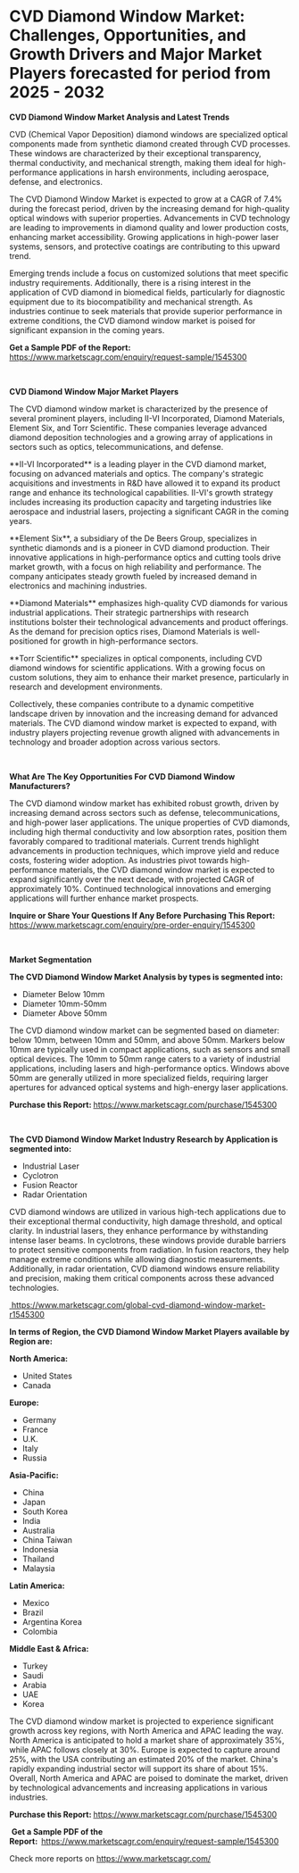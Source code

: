 <p><h1>CVD Diamond Window Market: Challenges, Opportunities, and Growth Drivers and Major Market Players forecasted for period from 2025 - 2032</h1></p><p><strong>CVD Diamond Window Market Analysis and Latest Trends</strong></p>
<p><p>CVD (Chemical Vapor Deposition) diamond windows are specialized optical components made from synthetic diamond created through CVD processes. These windows are characterized by their exceptional transparency, thermal conductivity, and mechanical strength, making them ideal for high-performance applications in harsh environments, including aerospace, defense, and electronics. </p><p>The CVD Diamond Window Market is expected to grow at a CAGR of 7.4% during the forecast period, driven by the increasing demand for high-quality optical windows with superior properties. Advancements in CVD technology are leading to improvements in diamond quality and lower production costs, enhancing market accessibility. Growing applications in high-power laser systems, sensors, and protective coatings are contributing to this upward trend.</p><p>Emerging trends include a focus on customized solutions that meet specific industry requirements. Additionally, there is a rising interest in the application of CVD diamond in biomedical fields, particularly for diagnostic equipment due to its biocompatibility and mechanical strength. As industries continue to seek materials that provide superior performance in extreme conditions, the CVD diamond window market is poised for significant expansion in the coming years.</p></p>
<p><strong>Get a Sample PDF of the Report:&nbsp;</strong> <a href="https://www.marketscagr.com/enquiry/request-sample/1545300?utm_campaign=2294&utm_medium=2&utm_source=Github&utm_content=ia&utm_term=31032025&utm_id=cvd-diamond-window">https://www.marketscagr.com/enquiry/request-sample/1545300</a></p>
<p>&nbsp;</p>
<p><strong>CVD Diamond Window Major Market Players</strong></p>
<p><p>The CVD diamond window market is characterized by the presence of several prominent players, including II-VI Incorporated, Diamond Materials, Element Six, and Torr Scientific. These companies leverage advanced diamond deposition technologies and a growing array of applications in sectors such as optics, telecommunications, and defense.</p><p>**II-VI Incorporated** is a leading player in the CVD diamond market, focusing on advanced materials and optics. The company's strategic acquisitions and investments in R&D have allowed it to expand its product range and enhance its technological capabilities. II-VI's growth strategy includes increasing its production capacity and targeting industries like aerospace and industrial lasers, projecting a significant CAGR in the coming years.</p><p>**Element Six**, a subsidiary of the De Beers Group, specializes in synthetic diamonds and is a pioneer in CVD diamond production. Their innovative applications in high-performance optics and cutting tools drive market growth, with a focus on high reliability and performance. The company anticipates steady growth fueled by increased demand in electronics and machining industries.</p><p>**Diamond Materials** emphasizes high-quality CVD diamonds for various industrial applications. Their strategic partnerships with research institutions bolster their technological advancements and product offerings. As the demand for precision optics rises, Diamond Materials is well-positioned for growth in high-performance sectors.</p><p>**Torr Scientific** specializes in optical components, including CVD diamond windows for scientific applications. With a growing focus on custom solutions, they aim to enhance their market presence, particularly in research and development environments.</p><p>Collectively, these companies contribute to a dynamic competitive landscape driven by innovation and the increasing demand for advanced materials. The CVD diamond window market is expected to expand, with industry players projecting revenue growth aligned with advancements in technology and broader adoption across various sectors.</p></p>
<p>&nbsp;</p>
<p><strong>What Are The Key Opportunities For CVD Diamond Window Manufacturers?</strong></p>
<p><p>The CVD diamond window market has exhibited robust growth, driven by increasing demand across sectors such as defense, telecommunications, and high-power laser applications. The unique properties of CVD diamonds, including high thermal conductivity and low absorption rates, position them favorably compared to traditional materials. Current trends highlight advancements in production techniques, which improve yield and reduce costs, fostering wider adoption. As industries pivot towards high-performance materials, the CVD diamond window market is expected to expand significantly over the next decade, with projected CAGR of approximately 10%. Continued technological innovations and emerging applications will further enhance market prospects.</p></p>
<p><strong>Inquire or Share Your Questions If Any Before Purchasing This Report:</strong> <a href="https://www.marketscagr.com/enquiry/pre-order-enquiry/1545300?utm_campaign=2294&utm_medium=2&utm_source=Github&utm_content=ia&utm_term=31032025&utm_id=cvd-diamond-window">https://www.marketscagr.com/enquiry/pre-order-enquiry/1545300</a></p>
<p>&nbsp;</p>
<p><strong>Market Segmentation</strong></p>
<p><strong>The CVD Diamond Window Market Analysis by types is segmented into:</strong></p>
<p><ul><li>Diameter Below 10mm</li><li>Diameter 10mm-50mm</li><li>Diameter Above 50mm</li></ul></p>
<p><p>The CVD diamond window market can be segmented based on diameter: below 10mm, between 10mm and 50mm, and above 50mm. Markers below 10mm are typically used in compact applications, such as sensors and small optical devices. The 10mm to 50mm range caters to a variety of industrial applications, including lasers and high-performance optics. Windows above 50mm are generally utilized in more specialized fields, requiring larger apertures for advanced optical systems and high-energy laser applications.</p></p>
<p><strong>Purchase this Report:&nbsp;</strong><a href="https://www.marketscagr.com/purchase/1545300?utm_campaign=2294&utm_medium=2&utm_source=Github&utm_content=ia&utm_term=31032025&utm_id=cvd-diamond-window">https://www.marketscagr.com/purchase/1545300</a></p>
<p>&nbsp;</p>
<p><strong>The CVD Diamond Window Market Industry Research by Application is segmented into:</strong></p>
<p><ul><li>Industrial Laser</li><li>Cyclotron</li><li>Fusion Reactor</li><li>Radar Orientation</li></ul></p>
<p><p>CVD diamond windows are utilized in various high-tech applications due to their exceptional thermal conductivity, high damage threshold, and optical clarity. In industrial lasers, they enhance performance by withstanding intense laser beams. In cyclotrons, these windows provide durable barriers to protect sensitive components from radiation. In fusion reactors, they help manage extreme conditions while allowing diagnostic measurements. Additionally, in radar orientation, CVD diamond windows ensure reliability and precision, making them critical components across these advanced technologies.</p></p>
<p><a href="https://www.marketscagr.com/global-cvd-diamond-window-market-r1545300?utm_campaign=2294&utm_medium=2&utm_source=Github&utm_content=ia&utm_term=31032025&utm_id=cvd-diamond-window">&nbsp;https://www.marketscagr.com/global-cvd-diamond-window-market-r1545300</a></p>
<p><strong>In terms of Region, the CVD Diamond Window Market Players available by Region are:</strong></p>
<p>
    <p> <strong> North America: </strong>
        <ul>
            <li>United States</li>
            <li>Canada</li>
        </ul>
        </p> 
    <p> <strong> Europe: </strong>
        <ul>
            <li>Germany</li>
            <li>France</li>
            <li>U.K.</li>
            <li>Italy</li>
            <li>Russia</li>
        </ul>
        </p> 
    <p> <strong> Asia-Pacific: </strong>
        <ul>
            <li>China</li>
            <li>Japan</li>
            <li>South Korea</li>
            <li>India</li>
            <li>Australia</li>
            <li>China Taiwan</li>
            <li>Indonesia</li>
            <li>Thailand</li>
            <li>Malaysia</li>
        </ul>
        </p> 
    <p> <strong> Latin America: </strong>
        <ul>
            <li>Mexico</li>
            <li>Brazil</li>
            <li>Argentina Korea</li>
            <li>Colombia</li>
        </ul>
        </p> 
    <p> <strong> Middle East & Africa: </strong>
        <ul>
            <li>Turkey</li>
            <li>Saudi</li>
            <li>Arabia</li>
            <li>UAE</li>
            <li>Korea</li>
        </ul>
    </p>
    </p>
<p><p>The CVD diamond window market is projected to experience significant growth across key regions, with North America and APAC leading the way. North America is anticipated to hold a market share of approximately 35%, while APAC follows closely at 30%. Europe is expected to capture around 25%, with the USA contributing an estimated 20% of the market. China's rapidly expanding industrial sector will support its share of about 15%. Overall, North America and APAC are poised to dominate the market, driven by technological advancements and increasing applications in various industries.</p></p>
<p><strong>Purchase this Report: </strong><a href="https://www.marketscagr.com/purchase/1545300?utm_campaign=2294&utm_medium=2&utm_source=Github&utm_content=ia&utm_term=31032025&utm_id=cvd-diamond-window">https://www.marketscagr.com/purchase/1545300</a></p>
<p>&nbsp;<strong>Get a Sample PDF of the Report:&nbsp;&nbsp;</strong><a href="https://www.marketscagr.com/enquiry/request-sample/1545300?utm_campaign=2294&utm_medium=2&utm_source=Github&utm_content=ia&utm_term=31032025&utm_id=cvd-diamond-window">https://www.marketscagr.com/enquiry/request-sample/1545300</a></p>
<p><strong></strong></p>
<p>Check more reports on <a href="https://www.marketscagr.com/?utm_campaign=2294&utm_medium=2&utm_source=Github&utm_content=ia&utm_term=31032025&utm_id=cvd-diamond-window">https://www.marketscagr.com/</a></p>